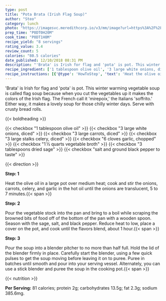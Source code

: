 ```yaml
---
type: post
title: "Pota Brata (Irish Flag Soup)"
author: "Steo"
category: lunch
photo: "https://imagesvc.meredithcorp.io/v3/mm/image?url=https%3A%2F%2Fimages.media-allrecipes.com%2Fuserphotos%2F994837.jpg"
prep_time: "P0DT0H20M"
cook_time: "P0DT1H0M"
recipe_yield: "8 servings"
rating_value: 3.4
review_count: 5
calories: "80.5 calories"
date_published: 12/10/2018 08:31 PM
description: "'Brata' is Irish for flag and 'pota' is pot. This winter warming vegetable soup is called flag soup because when you cut the vegetables up it makes the colors of the Irish flag. The French call it 'mirepoix,' the Italians 'soffrito.' Either way, it makes a lovely soup for those chilly winter days. Serve with crusty bread rolls."
recipe_ingredient: ['1 tablespoon olive oil', '3 large white onions, diced', '3 large carrots, diced', '3 large stalks  celery, diced', '6 cloves garlic, chopped', '1\u2009½ quarts vegetable broth', '3 tablespoons dried sage', 'salt and ground black pepper to taste']
recipe_instructions: [{'@type': 'HowToStep', 'text': 'Heat the olive oil in a large pot over medium heat; cook and stir the onions, carrots, celery, and garlic in the hot oil until the onions are translucent, 5 to 7 minutes.\n'}, {'@type': 'HowToStep', 'text': 'Pour the vegetable stock into the pan and bring to a boil while scraping the browned bits of food off of the bottom of the pan with a wooden spoon. Season with the sage, salt, and black pepper. Reduce heat to low, place a cover on the pot, and cook until the flavors blend, about 1 hour.\n'}, {'@type': 'HowToStep', 'text': 'Pour the soup into a blender pitcher to no more than half full. Hold the lid of the blender firmly in place. Carefully start the blender, using a few quick pulses to get the soup moving before leaving it on to puree. Puree in batches until smooth and pour into your serving vessel. Alternately, you can use a stick blender and puree the soup in the cooking pot.\n'}]
---
```


'Brata' is Irish for flag and 'pota' is pot. This winter warming vegetable soup is called flag soup because when you cut the vegetables up it makes the colors of the Irish flag. The French call it 'mirepoix,' the Italians 'soffrito.' Either way, it makes a lovely soup for those chilly winter days. Serve with crusty bread rolls. 

{{< boldheading >}}

{{< checkbox "1 tablespoon olive oil" >}}
{{< checkbox "3 large white onions, diced" >}}
{{< checkbox "3 large carrots, diced" >}}
{{< checkbox "3 large stalks  celery, diced" >}}
{{< checkbox "6 cloves garlic, chopped" >}}
{{< checkbox "1 ½ quarts vegetable broth" >}}
{{< checkbox "3 tablespoons dried sage" >}}
{{< checkbox "salt and ground black pepper to taste" >}}


{{< direction >}}

**Step: 1**

Heat the olive oil in a large pot over medium heat; cook and stir the onions, carrots, celery, and garlic in the hot oil until the onions are translucent, 5 to 7 minutes.{{< span >}}

**Step: 2**

Pour the vegetable stock into the pan and bring to a boil while scraping the browned bits of food off of the bottom of the pan with a wooden spoon. Season with the sage, salt, and black pepper. Reduce heat to low, place a cover on the pot, and cook until the flavors blend, about 1 hour.{{< span >}}

**Step: 3**

Pour the soup into a blender pitcher to no more than half full. Hold the lid of the blender firmly in place. Carefully start the blender, using a few quick pulses to get the soup moving before leaving it on to puree. Puree in batches until smooth and pour into your serving vessel. Alternately, you can use a stick blender and puree the soup in the cooking pot.{{< span >}}

{{< nutrition >}}

**Per Serving:** 81 calories; protein 2g; carbohydrates 13.5g; fat 2.3g; sodium 385.6mg.